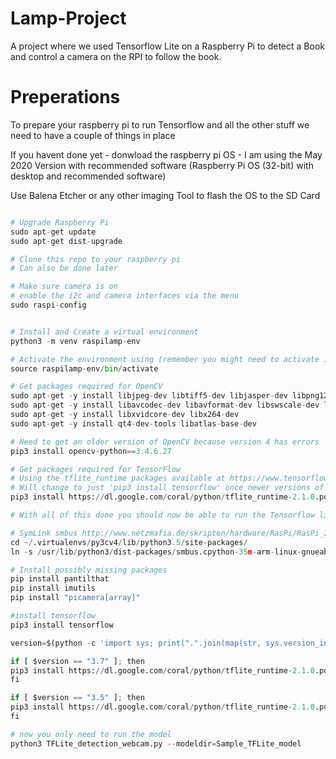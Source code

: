 # Lamp-Project
A project where we used Tensorflow Lite on a Raspberry Pi to detect a Book and control a camera on the RPI to follow the book.

# Preperations
To prepare your raspberry pi to run Tensorflow and all the other stuff we need to have a couple of things in place 

If you havent done yet - donwload the raspberry pi OS - I am using the May 2020 Version with recommended software (Raspberry Pi OS (32-bit) with desktop and recommended software)

Use Balena Etcher or any other imaging Tool to flash the OS to the SD Card

```python

# Upgrade Raspberry Pi
sudo apt-get update
sudo apt-get dist-upgrade

# Clone this repo to your raspberry pi
# Can also be done later

# Make sure camera is on
# enable the i2c and camera interfaces via the menu
sudo raspi-config


# Install and Create a virtual environment
python3 -m venv raspilamp-env

# Activate the environment using (remember you might need to activate it again)
source raspilamp-env/bin/activate

# Get packages required for OpenCV
sudo apt-get -y install libjpeg-dev libtiff5-dev libjasper-dev libpng12-dev
sudo apt-get -y install libavcodec-dev libavformat-dev libswscale-dev libv4l-dev
sudo apt-get -y install libxvidcore-dev libx264-dev
sudo apt-get -y install qt4-dev-tools libatlas-base-dev

# Need to get an older version of OpenCV because version 4 has errors
pip3 install opencv-python==3.4.6.27

# Get packages required for TensorFlow
# Using the tflite_runtime packages available at https://www.tensorflow.org/lite/guide/python
# Will change to just 'pip3 install tensorflow' once newer versions of TF are added to piwheels
pip3 install https://dl.google.com/coral/python/tflite_runtime-2.1.0.post1-cp37-cp37m-linux_armv7l.whl

# With all of this done you should now be able to run the Tensorflow lite model with a webcam 

# SymLink smbus http://www.netzmafia.de/skripten/hardware/RasPi/RasPi_I2C.html
cd ~/.virtualenvs/py3cv4/lib/python3.5/site-packages/
ln -s /usr/lib/python3/dist-packages/smbus.cpython-35m-arm-linux-gnueabihf.so smbus.so

# Install possibly missing packages
pip install pantilthat
pip install imutils
pip install "picamera[array]"

#install tensorflow
pip3 install tensorflow

version=$(python -c 'import sys; print(".".join(map(str, sys.version_info[:2])))')

if [ $version == "3.7" ]; then
pip3 install https://dl.google.com/coral/python/tflite_runtime-2.1.0.post1-cp37-cp37m-linux_armv7l.whl
fi

if [ $version == "3.5" ]; then
pip3 install https://dl.google.com/coral/python/tflite_runtime-2.1.0.post1-cp35-cp35m-linux_armv7l.whl
fi

# now you only need to run the model
python3 TFLite_detection_webcam.py --modeldir=Sample_TFLite_model
```
